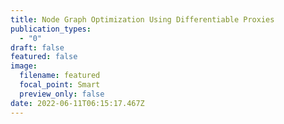 ```yaml
---
title: Node Graph Optimization Using Differentiable Proxies
publication_types:
  - "0"
draft: false
featured: false
image:
  filename: featured
  focal_point: Smart
  preview_only: false
date: 2022-06-11T06:15:17.467Z
---
```

